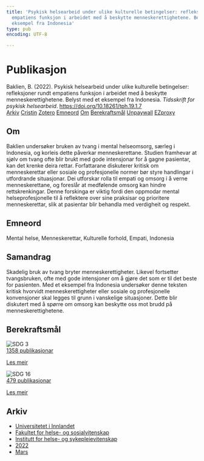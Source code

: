 ```yaml
---
title: 'Psykisk helsearbeid under ulike kulturelle betingelser: refleksjoner rundt
  empatiens funksjon i arbeidet med å beskytte menneskerettighetene. Belyst med et
  eksempel fra Indonesia'
type: pub
encoding: UTF-8

---
```

<h1>Publikasjon</h1>
<article id="csl-bib-container-Y5FJKRA3" class="csl-bib-container">
  <div class="csl-bib-body"> <div class="csl-entry">Baklien, B. (2022). Psykisk helsearbeid under ulike kulturelle betingelser: refleksjoner rundt empatiens funksjon i arbeidet med å beskytte menneskerettighetene. Belyst med et eksempel fra Indonesia. <i>Tidsskrift for psykisk helsearbeid</i>. <a href="https://doi.org/10.18261/tph.19.1.7">https://doi.org/10.18261/tph.19.1.7</a></div> </div>
  <div class="csl-bib-buttons">
    <a href="#taxonomy-article-Y5FJKRA3" alt="archive" class="csl-bib-button">Arkiv</a>
    <a href="https://app.cristin.no/results/show.jsf?id=2011106" alt="Cristin" class="csl-bib-button">Cristin</a>
    <a href="http://zotero.org/groups/5881554/items/Y5FJKRA3" alt="Zotero" class="csl-bib-button">Zotero</a>
    <a href="#keywords-article-Y5FJKRA3" alt="keywords" class="csl-bib-button">Emneord</a>
    <a href="#about-article-Y5FJKRA3" alt="about_pub" class="csl-bib-button">Om</a>
    <a href="#sdg-article-Y5FJKRA3" alt="sdg" class="csl-bib-button">Berekraftsmål</a>
    <a href="https://brage.inn.no/inn-xmlui/bitstream/11250/3011634/1/GODKJENT_Baklien.pdf" alt="Unpaywall" class="csl-bib-button">Unpaywall</a>
    <a href="https://brage.inn.no/inn-xmlui/bitstream/11250/3011634/1/GODKJENT_Baklien.pdf" alt="EZproxy" class="csl-bib-button">EZproxy</a>
  </div>
  <div id="csl-bib-meta-container-Y5FJKRA3"></div>
</article>
<div id="csl-bib-meta-Y5FJKRA3" class="csl-bib-meta">
  <article id="about-article-Y5FJKRA3" class="about_pub-article">
    <h1>Om</h1>
    Baklien undersøker bruken av tvang i mental helseomsorg, særleg i Indonesia, og korleis dette påverkar menneskerettane. Studien framhevar at sjølv om tvang ofte blir brukt med gode intensjonar for å gagne pasientar, kan det krenke deira rettar. Forfattarane diskuterer kritisk om menneskerettar eller sosiale og profesjonelle normer bør styre handlingar i utfordrande situasjonar. Dei utforskar rolla til empati og omsorg i å verne menneskerettane, og foreslår at medfølende omsorg kan hindre rettskrenkingar. Denne forskinga er viktig fordi den oppmodar mental helseprofesjonelle til å reflektere over sine praksisar og prioritere menneskerettar, slik at pasientar blir behandla med verdigheit og respekt.
  </article>
  <article id="keywords-article-Y5FJKRA3" class="keywords-article">
    <h1>Emneord</h1>
    Mental helse, Menneskerettar, Kulturelle forhold, Empati, Indonesia
  </article>
  <article id="abstract-article-Y5FJKRA3" class="abstract-article">
    <h1>Samandrag</h1>
    Skadelig bruk av tvang bryter menneskerettigheter. Likevel fortsetter tvangsbruken, ofte med gode intensjoner om å gjøre det som er til det beste for pasienten. Med et eksempel fra Indonesia undersøker denne teksten kritisk hvorvidt menneskerettigheter eller sosiale og profesjonelle konvensjoner skal legges til grunn i vanskelige situasjoner. Dette blir diskutert med å spørre om omsorg kan beskytte oss mot brudd på menneskerettighetene.
  </article>
  <article id="sdg-article-Y5FJKRA3" class="sdg-article">
    <h1>Berekraftsmål</h1>
    <div class="sdg-container"><div id="sdg3" class="sdg">
        <img src="{{< params subfolder >}}images/sdg/sdg03_nn.png" class="image" alt="SDG 3">
        <div class="sdg-overlay">
          <a href="/nn/archive/?key=?sdg=3#archive" class="sdg-publication-count"><span>1358</span> publikasjonar</a>
          <p><a href="https://fn.no/om-fn/fns-baerekraftsmaal/god-helse-og-livskvalitet?lang=nno-NO" class="sdg-read-more">Les meir</a></p>
        </div>
      </div> <div id="sdg16" class="sdg">
        <img src="{{< params subfolder >}}images/sdg/sdg16_nn.png" class="image" alt="SDG 16">
        <div class="sdg-overlay">
          <a href="/nn/archive/?key=?sdg=16#archive" class="sdg-publication-count"><span>479</span> publikasjonar</a>
          <p><a href="https://fn.no/om-fn/fns-baerekraftsmaal/fred-rettferdighet-og-velfungerende-institusjoner?lang=nno-NO" class="sdg-read-more">Les meir</a></p>
        </div>
      </div></div>
  </article>
  <article id="taxonomy-article-Y5FJKRA3" class="taxonomy-article">
    <h1>Arkiv</h1>
    <ul>
      <li>
        <a href="/nn/archive/?key=3DCRN523">Universitetet i Innlandet</a>
      </li>
      <li>
        <a href="/nn/archive/?key=IDKFS3MX">Fakultet for helse- og sosialvitenskap</a>
      </li>
      <li>
        <a href="/nn/archive/?key=GTV4ECMZ">Institutt for helse- og sykepleievitenskap</a>
      </li>
      <li>
        <a href="/nn/archive/?key=558P36BB">2022</a>
      </li>
      <li>
        <a href="/nn/archive/?key=SQF28DFY">Mars</a>
      </li>
    </ul>
  </article>
</div>
